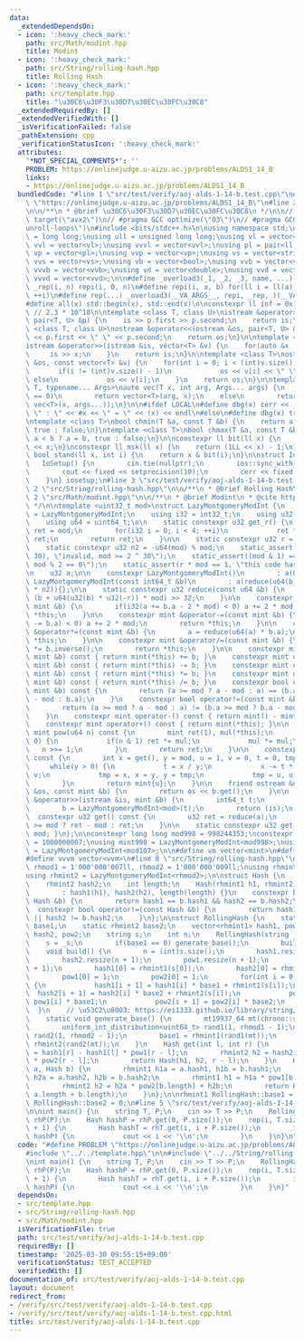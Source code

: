```yaml
---
data:
  _extendedDependsOn:
  - icon: ':heavy_check_mark:'
    path: src/Math/modint.hpp
    title: Modint
  - icon: ':heavy_check_mark:'
    path: src/String/rolling-hash.hpp
    title: Rolling Hash
  - icon: ':heavy_check_mark:'
    path: src/template.hpp
    title: "\u30C6\u30F3\u30D7\u30EC\u30FC\u30C8"
  _extendedRequiredBy: []
  _extendedVerifiedWith: []
  _isVerificationFailed: false
  _pathExtension: cpp
  _verificationStatusIcon: ':heavy_check_mark:'
  attributes:
    '*NOT_SPECIAL_COMMENTS*': ''
    PROBLEM: https://onlinejudge.u-aizu.ac.jp/problems/ALDS1_14_B
    links:
    - https://onlinejudge.u-aizu.ac.jp/problems/ALDS1_14_B
  bundledCode: "#line 1 \"src/test/verify/aoj-alds-1-14-b.test.cpp\"\n#define PROBLEM\
    \ \"https://onlinejudge.u-aizu.ac.jp/problems/ALDS1_14_B\"\n#line 2 \"src/template.hpp\"\
    \n\n/**\n * @brief \u30C6\u30F3\u30D7\u30EC\u30FC\u30C8\n */\n\n// #pragma GCC\
    \ target(\"avx2\")\n// #pragma GCC optimize(\"O3\")\n// #pragma GCC optimize(\"\
    unroll-loops\")\n#include <bits/stdc++.h>\n\nusing namespace std;\n\nusing ll\
    \ = long long;\nusing ull = unsigned long long;\nusing vl = vector<ll>;\nusing\
    \ vvl = vector<vl>;\nusing vvvl = vector<vvl>;\nusing pl = pair<ll, ll>;\nusing\
    \ vp = vector<pl>;\nusing vvp = vector<vp>;\nusing vs = vector<string>;\nusing\
    \ vvs = vector<vs>;\nusing vb = vector<bool>;\nusing vvb = vector<vb>;\nusing\
    \ vvvb = vector<vvb>;\nusing vd = vector<double>;\nusing vvd = vector<vd>;\nusing\
    \ vvvd = vector<vvd>;\n\n#define _overload3(_1, _2, _3, name, ...) name\n#define\
    \ _rep(i, n) repi(i, 0, n)\n#define repi(i, a, b) for(ll i = ll(a); i < ll(b);\
    \ ++i)\n#define rep(...) _overload3(__VA_ARGS__, repi, _rep, )(__VA_ARGS__)\n\
    #define all(x) std::begin(x), std::end(x)\n\nconstexpr ll inf = 0x1fffffffffffffffLL;\
    \ // 2.3 * 10^18\n\ntemplate <class T, class U>\nistream &operator>>(istream &is,\
    \ pair<T, U> &p) {\n    is >> p.first >> p.second;\n    return is;\n}\n\ntemplate\
    \ <class T, class U>\nostream &operator<<(ostream &os, pair<T, U> &p) {\n    os\
    \ << p.first << \" \" << p.second;\n    return os;\n}\n\ntemplate <class T>\n\
    istream &operator>>(istream &is, vector<T> &v) {\n    for(auto &x : v) {\n   \
    \     is >> x;\n    }\n    return is;\n}\n\ntemplate <class T>\nostream &operator<<(ostream\
    \ &os, const vector<T> &v) {\n    for(int i = 0; i < (int)v.size(); i++) {\n \
    \       if(i != (int)v.size() - 1)\n            os << v[i] << \" \";\n       \
    \ else\n            os << v[i];\n    }\n    return os;\n}\n\ntemplate <typename\
    \ T, typename... Args>\nauto vec(T x, int arg, Args... args) {\n    if constexpr(sizeof...(args)\
    \ == 0)\n        return vector<T>(arg, x);\n    else\n        return vector(arg,\
    \ vec<T>(x, args...));\n}\n\n#ifdef LOCAL\n#define dbg(x) cerr << __LINE__ <<\
    \ \" : \" << #x << \" = \" << (x) << endl\n#else\n#define dbg(x) true\n#endif\n\
    \ntemplate <class T>\nbool chmin(T &a, const T &b) {\n    return a > b ? a = b,\
    \ true : false;\n}\ntemplate <class T>\nbool chmax(T &a, const T &b) {\n    return\
    \ a < b ? a = b, true : false;\n}\n\nconstexpr ll bit(ll x) {\n    return 1LL\
    \ << x;\n}\nconstexpr ll msk(ll x) {\n    return (1LL << x) - 1;\n}\nconstexpr\
    \ bool stand(ll x, int i) {\n    return x & bit(i);\n}\n\nstruct IoSetup {\n \
    \   IoSetup() {\n        cin.tie(nullptr);\n        ios::sync_with_stdio(false);\n\
    \        cout << fixed << setprecision(10);\n        cerr << fixed << setprecision(10);\n\
    \    }\n} iosetup;\n#line 3 \"src/test/verify/aoj-alds-1-14-b.test.cpp\"\n\n#line\
    \ 2 \"src/String/rolling-hash.hpp\"\n\n/**\n * @brief Rolling Hash\n */\n\n#line\
    \ 2 \"src/Math/modint.hpp\"\n\n/**\n * @brief Modint\n * @cite https://nyaannyaan.github.io/library/modint/modint.hpp\n\
    \ */\n\ntemplate <uint32_t mod>\nstruct LazyMontgomeryModInt {\n    using mint\
    \ = LazyMontgomeryModInt;\n    using i32 = int32_t;\n    using u32 = uint32_t;\n\
    \    using u64 = uint64_t;\n\n    static constexpr u32 get_r() {\n        u32\
    \ ret = mod;\n        for(i32 i = 0; i < 4; ++i)\n            ret *= 2 - mod *\
    \ ret;\n        return ret;\n    }\n\n    static constexpr u32 r = get_r();\n\
    \    static constexpr u32 n2 = -u64(mod) % mod;\n    static_assert(mod < (1 <<\
    \ 30), \"invalid, mod >= 2 ^ 30\");\n    static_assert((mod & 1) == 1, \"invalid,\
    \ mod % 2 == 0\");\n    static_assert(r * mod == 1, \"this code has bugs.\");\n\
    \n    u32 a;\n\n    constexpr LazyMontgomeryModInt()\n        : a(0) {}\n    constexpr\
    \ LazyMontgomeryModInt(const int64_t &b)\n        : a(reduce(u64(b % mod + mod)\
    \ * n2)){};\n\n    static constexpr u32 reduce(const u64 &b) {\n        return\
    \ (b + u64(u32(b) * u32(-r)) * mod) >> 32;\n    }\n\n    constexpr mint &operator+=(const\
    \ mint &b) {\n        if(i32(a += b.a - 2 * mod) < 0) a += 2 * mod;\n        return\
    \ *this;\n    }\n\n    constexpr mint &operator-=(const mint &b) {\n        if(i32(a\
    \ -= b.a) < 0) a += 2 * mod;\n        return *this;\n    }\n\n    constexpr mint\
    \ &operator*=(const mint &b) {\n        a = reduce(u64(a) * b.a);\n        return\
    \ *this;\n    }\n\n    constexpr mint &operator/=(const mint &b) {\n        *this\
    \ *= b.inverse();\n        return *this;\n    }\n\n    constexpr mint operator+(const\
    \ mint &b) const { return mint(*this) += b; }\n    constexpr mint operator-(const\
    \ mint &b) const { return mint(*this) -= b; }\n    constexpr mint operator*(const\
    \ mint &b) const { return mint(*this) *= b; }\n    constexpr mint operator/(const\
    \ mint &b) const { return mint(*this) /= b; }\n    constexpr bool operator==(const\
    \ mint &b) const {\n        return (a >= mod ? a - mod : a) == (b.a >= mod ? b.a\
    \ - mod : b.a);\n    }\n    constexpr bool operator!=(const mint &b) const {\n\
    \        return (a >= mod ? a - mod : a) != (b.a >= mod ? b.a - mod : b.a);\n\
    \    }\n    constexpr mint operator-() const { return mint() - mint(*this); }\n\
    \    constexpr mint operator+() const { return mint(*this); }\n\n    constexpr\
    \ mint pow(u64 n) const {\n        mint ret(1), mul(*this);\n        while(n >\
    \ 0) {\n            if(n & 1) ret *= mul;\n            mul *= mul;\n         \
    \   n >>= 1;\n        }\n        return ret;\n    }\n\n    constexpr mint inverse()\
    \ const {\n        int x = get(), y = mod, u = 1, v = 0, t = 0, tmp = 0;\n   \
    \     while(y > 0) {\n            t = x / y;\n            x -= t * y, u -= t *\
    \ v;\n            tmp = x, x = y, y = tmp;\n            tmp = u, u = v, v = tmp;\n\
    \        }\n        return mint{u};\n    }\n\n    friend ostream &operator<<(ostream\
    \ &os, const mint &b) {\n        return os << b.get();\n    }\n\n    friend istream\
    \ &operator>>(istream &is, mint &b) {\n        int64_t t;\n        is >> t;\n\
    \        b = LazyMontgomeryModInt<mod>(t);\n        return (is);\n    }\n\n  \
    \  constexpr u32 get() const {\n        u32 ret = reduce(a);\n        return ret\
    \ >= mod ? ret - mod : ret;\n    }\n\n    static constexpr u32 get_mod() { return\
    \ mod; }\n};\n\nconstexpr long long mod998 = 998244353;\nconstexpr long long mod107\
    \ = 1000000007;\nusing mint998 = LazyMontgomeryModInt<mod998>;\nusing mint107\
    \ = LazyMontgomeryModInt<mod107>;\n\n#define vm vector<mint>\n#define vvm vector<vm>\n\
    #define vvvm vector<vvm>\n#line 8 \"src/String/rolling-hash.hpp\"\n\nconst uint32_t\
    \ rhmod1 = 1'000'000'007ll, rhmod2 = 1'000'000'009ll;\nusing rhmint1 = LazyMontgomeryModInt<rhmod1>;\n\
    using rhmint2 = LazyMontgomeryModInt<rhmod2>;\n\nstruct Hash {\n    rhmint1 hash1;\n\
    \    rhmint2 hash2;\n    int length;\n    Hash(rhmint1 h1, rhmint2 h2, int length)\n\
    \        : hash1(h1), hash2(h2), length(length) {}\n    constexpr bool operator==(const\
    \ Hash &b) {\n        return hash1 == b.hash1 && hash2 == b.hash2;\n    }\n  \
    \  constexpr bool operator!=(const Hash &b) {\n        return hash1 != b.hash1\
    \ || hash2 != b.hash2;\n    }\n};\n\nstruct RollingHash {\n    static rhmint1\
    \ base1;\n    static rhmint2 base2;\n    vector<rhmint1> hash1, pow1;\n    vector<rhmint2>\
    \ hash2, pow2;\n    string s;\n    int n;\n    RollingHash(string _s) {\n    \
    \    s = _s;\n        if(base1 == 0) generate_base();\n        build();\n    }\n\
    \    void build() {\n        n = (int)s.size();\n        hash1.resize(n + 1);\n\
    \        hash2.resize(n + 1);\n        pow1.resize(n + 1);\n        pow2.resize(n\
    \ + 1);\n        hash1[0] = rhmint1(s[0]);\n        hash2[0] = rhmint2(s[0]);\n\
    \        pow1[0] = 1;\n        pow2[0] = 1;\n        for(int i = 0; i < n; ++i)\
    \ {\n            hash1[i + 1] = hash1[i] * base1 + rhmint1(s[i]);\n          \
    \  hash2[i + 1] = hash2[i] * base2 + rhmint2(s[i]);\n            pow1[i + 1] =\
    \ pow1[i] * base1;\n            pow2[i + 1] = pow2[i] * base2;\n        }\n  \
    \  }\n    // \u53C2\u8003: https://ei1333.github.io/library/string/rolling-hash.hpp\n\
    \    static void generate_base() {\n        mt19937_64 mt(chrono::steady_clock::now().time_since_epoch().count());\n\
    \        uniform_int_distribution<uint64_t> rand1(1, rhmod1 - 1);\n        uniform_int_distribution<uint64_t>\
    \ rand2(1, rhmod2 - 1);\n        base1 = rhmint1(rand1(mt));\n        base2 =\
    \ rhmint2(rand2(mt));\n    }\n    Hash get(int l, int r) {\n        rhmint1 h1\
    \ = hash1[r] - hash1[l] * pow1[r - l];\n        rhmint2 h2 = hash2[r] - hash2[l]\
    \ * pow2[r - l];\n        return Hash(h1, h2, r - l);\n    }\n    Hash concat(Hash\
    \ a, Hash b) {\n        rhmint1 h1a = a.hash1, h1b = b.hash1;\n        rhmint2\
    \ h2a = a.hash2, h2b = b.hash2;\n        rhmint1 h1 = h1a * pow1[b.length] + h1b;\n\
    \        rhmint2 h2 = h2a * pow2[b.length] + h2b;\n        return Hash(h1, h2,\
    \ a.length + b.length);\n    }\n};\n\nrhmint1 RollingHash::base1 = 0;\nrhmint2\
    \ RollingHash::base2 = 0;\n#line 5 \"src/test/verify/aoj-alds-1-14-b.test.cpp\"\
    \n\nint main() {\n    string T, P;\n    cin >> T >> P;\n    RollingHash rhT(T),\
    \ rhP(P);\n    Hash hashP = rhP.get(0, P.size());\n    rep(i, T.size() - P.size()\
    \ + 1) {\n        Hash hashT = rhT.get(i, i + P.size());\n        if(hashT ==\
    \ hashP) {\n            cout << i << '\\n';\n        }\n    }\n}\n"
  code: "#define PROBLEM \"https://onlinejudge.u-aizu.ac.jp/problems/ALDS1_14_B\"\n\
    #include \"../../template.hpp\"\n\n#include \"../../String/rolling-hash.hpp\"\n\
    \nint main() {\n    string T, P;\n    cin >> T >> P;\n    RollingHash rhT(T),\
    \ rhP(P);\n    Hash hashP = rhP.get(0, P.size());\n    rep(i, T.size() - P.size()\
    \ + 1) {\n        Hash hashT = rhT.get(i, i + P.size());\n        if(hashT ==\
    \ hashP) {\n            cout << i << '\\n';\n        }\n    }\n}"
  dependsOn:
  - src/template.hpp
  - src/String/rolling-hash.hpp
  - src/Math/modint.hpp
  isVerificationFile: true
  path: src/test/verify/aoj-alds-1-14-b.test.cpp
  requiredBy: []
  timestamp: '2025-03-30 09:55:15+09:00'
  verificationStatus: TEST_ACCEPTED
  verifiedWith: []
documentation_of: src/test/verify/aoj-alds-1-14-b.test.cpp
layout: document
redirect_from:
- /verify/src/test/verify/aoj-alds-1-14-b.test.cpp
- /verify/src/test/verify/aoj-alds-1-14-b.test.cpp.html
title: src/test/verify/aoj-alds-1-14-b.test.cpp
---
```

